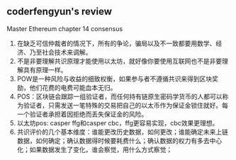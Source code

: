## coderfengyun's review
Master Ethereum chapter 14 consensus
1. 在缺乏可信仲裁者的情况下，所有的争论，骗局以及不一致都要用数学、经济、乃至社会技术来调解。
2. 不是非要理解共识原理才能使用以太坊，就好像你要使用互联网也不是非要理解具有原理一样。
3. POW是一种风险与收益的细致权衡，如果参与者不遵循共识来得到区块奖励，他们花费的电费可能血本无归。
4. POS：区块链会跟踪一组验证者，而任何持有链原生密码学货币的人都可以称为验证者，只需发送一笔特殊的交易把自己的以太币作为保证金锁住就好。每一个验证者承担着因拒绝而丢失保证金的风险。
5. 以太坊pos: casper ffg和casper cbc，ffg更容易实现，cbc效果更理想。
6. 共识评价的几个基本维度：谁能更改历史数据，如何更改；谁能确定未来上链数据，如何确定；确认数据得时候要耗费什么；确认数据的权力有多去中心化；如果数据发生了变化，谁会察觉，用什么方式察觉；
